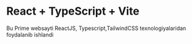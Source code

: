 # React + TypeScript + Vite

Bu Prime websayti ReactJS, Typescript,TailwindCSS texnologiyalaridan foydalanib ishlandi
